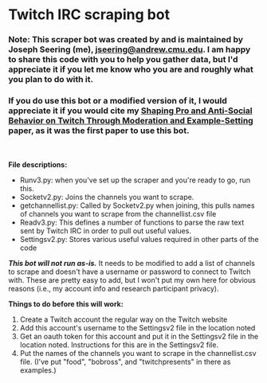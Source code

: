 # Twitch IRC scraping bot

### Note: This scraper bot was created by and is maintained by Joseph Seering (me), jseering@andrew.cmu.edu. I am happy to share this code with you to help you gather data, but I'd appreciate it if you let me know who you are and roughly what you plan to do with it.

### If you do use this bot or a modified version of it, I would appreciate it if you would cite my [Shaping Pro and Anti-Social Behavior on Twitch Through Moderation and Example-Setting](https://dl.acm.org/citation.cfm?id=2998277) paper, as it was the first paper to use this bot.  

\
\
**File descriptions:**
- Runv3.py: when you've set up the scraper and you're ready to go, run this.
- Socketv2.py: Joins the channels you want to scrape.
- getchannellist.py: Called by Socketv2.py when joining, this pulls names of channels you want to scrape from the channellist.csv file
- Readv3.py: This defines a number of functions to parse the raw text sent by Twitch IRC in order to pull out useful values.
- Settingsv2.py: Stores various useful values required in other parts of the code

***This bot will not run as-is.*** It needs to be modified to add a list of channels to scrape and doesn't have a username or password to connect to Twitch with. These are pretty easy to add, but I won't put my own here for obvious reasons (i.e., my account info and research participant privacy).

**Things to do before this will work:**
1. Create a Twitch account the regular way on the Twitch website
2. Add this account's username to the Settingsv2 file in the location noted
3. Get an oauth token for this account and put it in the Settingsv2 file in the location noted. Instructions for this are in the Settingsv2 file.
4. Put the names of the channels you want to scrape in the channellist.csv file. (I've put "food", "bobross", and "twitchpresents" in there as examples.)
